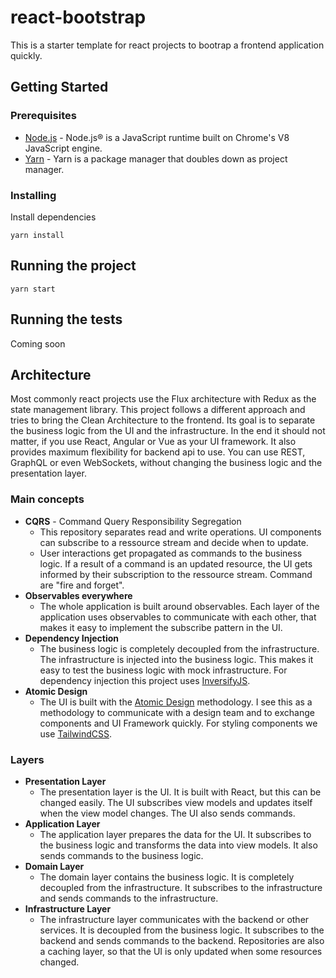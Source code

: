 # react-bootstrap

This is a starter template for react projects to bootrap a frontend application quickly.

## Getting Started

### Prerequisites

- [Node.js](https://nodejs.org/en/) - Node.js® is a JavaScript runtime built on Chrome's V8 JavaScript engine.
- [Yarn](https://yarnpkg.com/en/) - Yarn is a package manager that doubles down as project manager.

### Installing

Install dependencies

```
yarn install
```

## Running the project

```
yarn start
```

## Running the tests

Coming soon

## Architecture

Most commonly react projects use the Flux architecture with Redux as the state management library. This project follows a different approach
and tries to bring the Clean Architecture to the frontend. Its goal is to separate the business logic from the UI and the infrastructure. In
the end it should not matter, if you use React, Angular or Vue as your UI framework. It also provides maximum flexibility for backend api to
use. You can use REST, GraphQL or even WebSockets, without changing the business logic and the presentation layer.

### Main concepts

- **CQRS** - Command Query Responsibility Segregation
    - This repository separates read and write operations. UI components can subscribe to a ressource stream and decide when to update.
    - User interactions get propagated as commands to the business logic. If a result of a command is an updated resource, the UI gets
      informed by their subscription to the ressource stream. Command are "fire and forget".
- **Observables everywhere**
    - The whole application is built around observables. Each layer of the application uses observables to communicate with each other, that
      makes it easy to implement the subscribe pattern in the UI.
- **Dependency Injection**
    - The business logic is completely decoupled from the infrastructure. The infrastructure is injected into the business logic. This makes
      it easy to test the business logic with mock infrastructure. For dependency injection this project
      uses [InversifyJS](http://inversify.io/).
- **Atomic Design**
    - The UI is built with the [Atomic Design](http://bradfrost.com/blog/post/atomic-web-design/) methodology. I see this as a methodology
      to communicate with a design team and to exchange components and UI Framework quickly. For styling components we
      use [TailwindCSS](https://tailwindcss.com/).

### Layers

- **Presentation Layer**
    - The presentation layer is the UI. It is built with React, but this can be changed easily. The UI subscribes view models and updates
      itself when the view model changes. The UI also sends commands.
- **Application Layer**
    - The application layer prepares the data for the UI. It subscribes to the business logic and transforms the data into view models. It
      also sends commands to the business logic.
- **Domain Layer**
    - The domain layer contains the business logic. It is completely decoupled from the infrastructure. It subscribes to the infrastructure
      and sends commands to the infrastructure.
- **Infrastructure Layer**
    - The infrastructure layer communicates with the backend or other services. It is decoupled from the business logic. It
      subscribes to the backend and sends commands to the backend. Repositories are also a caching layer, so that the UI is only updated
      when some resources changed.

